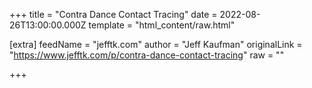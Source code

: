 
+++
title = "Contra Dance Contact Tracing"
date = 2022-08-26T13:00:00.000Z
template = "html_content/raw.html"

[extra]
feedName = "jefftk.com"
author = "Jeff Kaufman"
originalLink = "https://www.jefftk.com/p/contra-dance-contact-tracing"
raw = ""

+++

